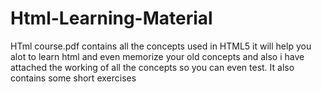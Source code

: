 # Html-Learning-Material
HTml course.pdf contains all the concepts used in HTML5
it will help you alot to learn html and even memorize your old concepts
and also i have attached the working of all the concepts so you can even test.
It also contains some short exercises
